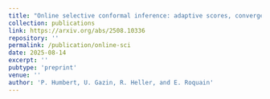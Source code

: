 ```yaml
---
title: "Online selective conformal inference: adaptive scores, convergence rate and optimality"
collection: publications
link: https://arxiv.org/abs/2508.10336
repository: ''
permalink: /publication/online-sci
date: 2025-08-14
excerpt: ''
pubtype: 'preprint'
venue: ''
author: 'P. Humbert, U. Gazin, R. Heller, and E. Roquain'
---
```

